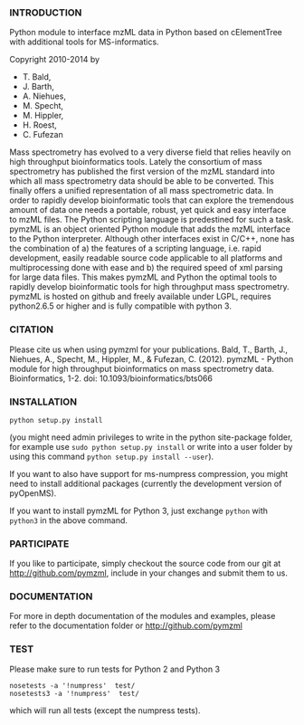 ### INTRODUCTION

Python module to interface mzML data in Python based on cElementTree
with additional tools for MS-informatics.

Copyright 2010-2014 by
* T. Bald,
* J. Barth,
* A. Niehues,
* M. Specht,
* M. Hippler,
* H. Roest,
* C. Fufezan


Mass spectrometry has evolved to a very diverse field that relies heavily on high throughput bioinformatics tools. Lately the consortium of mass spectrometry has published the first version of the mzML standard into which all mass spectrometry data should be able to be converted. This finally offers a unified representation of all mass spectrometric data. In order to rapidly develop bioinformatic tools that can explore the tremendous amount of data one needs a portable, robust, yet quick and easy interface to mzML files. The Python scripting language is predestined for such a task. pymzML is an object oriented Python module that adds the mzML interface to the Python interpreter. Although other interfaces exist in C/C++, none has the combination of a) the features of a scripting language, i.e. rapid development, easily readable source code applicable to all platforms and multiprocessing done with ease and b) the required speed of xml parsing for large data files. This makes pymzML and Python the optimal tools to rapidly develop bioinformatic tools for high throughput mass spectrometry. pymzML is hosted on github and freely available under LGPL, requires python2.6.5 or higher and is fully compatible with python 3.


### CITATION

Please cite us when using pymzml for your publications.
Bald, T., Barth, J., Niehues, A., Specht, M., Hippler, M., & Fufezan, C. (2012). pymzML - Python module for high throughput bioinformatics on mass spectrometry data. Bioinformatics, 1-2.
doi: 10.1093/bioinformatics/bts066


### INSTALLATION

    python setup.py install

(you might need admin privileges to write in the python site-package folder,
for example use ```sudo python setup.py install``` or write into a user folder
by using this command ```python setup.py install --user```).

If you want to also have support for ms-numpress compression, you might need to
install additional packages (currently the development version of pyOpenMS).

If you want to install pymzML for Python 3, just exchange ```python``` with
```python3``` in the above command.


### PARTICIPATE

If you like to participate, simply checkout the source code from our git at
http://github.com/pymzml, include in your changes and submit them to us.


### DOCUMENTATION

For more in depth documentation of the modules and examples, please refer to
the documentation folder or http://github.com/pymzml

### TEST

Please make sure to run tests for Python 2 and Python 3

    nosetests -a '!numpress'  test/
    nosetests3 -a '!numpress'  test/

which will run all tests (except the numpress tests).

